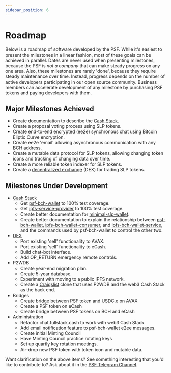 ```yaml
---
sidebar_position: 6
---
```


# Roadmap

Below is a roadmap of software developed by the PSF. While it's easiest to present the milestones in a linear fashion, most of these goals can be achieved in parallel. Dates are never used when presenting milestones, because the PSF is *not a company* that can make steady progress on any one area. Also, these milestones are rarely 'done', because they require steady maintenance over time. Instead, progress depends on the number of active developers participating in our open source community. Business members can accelerate development of any milestone by purchasing PSF tokens and paying developers with them.

## Major Milestones Achieved

- Create documentation to describe the [Cash Stack](https://cashstack.info).
- Create a proposal voting process using SLP tokens.
- Create end-to-end encrypted (ee2e) synchronous chat using Bitcoin Eliptic Curve encryption.
- Create ee2e 'email' allowing asynchronous communication with any BCH address.
- Create a mutable data protocol for SLP tokens, allowing changing token icons and tracking of changing data over time.
- Create a more reliable token indexer for SLP tokens.
- Create a [decentralized exchange](https://bch-dex-docs.fullstack.cash/) (DEX) for trading SLP tokens.

## Milestones Under Development

- [Cash Stack](https://cashstack.info)
  - Get [psf-bch-wallet](https://github.com/Permissionless-Software-Foundation/psf-bch-wallet) to 100% test coverage.
  - Get [ipfs-service-provider](https://github.com/Permissionless-Software-Foundation/ipfs-service-provider) to 100% test coverage.
  - Create better documentation for [minimal-slp-wallet](https://github.com/Permissionless-Software-Foundation/minimal-slp-wallet).
  - Create better documentation to explain the relationship between [psf-bch-wallet](https://github.com/Permissionless-Software-Foundation/psf-bch-wallet), [ipfs-bch-wallet-consumer](https://github.com/Permissionless-Software-Foundation/ipfs-bch-wallet-consumer), and [ipfs-bch-wallet-service](https://github.com/Permissionless-Software-Foundation/ipfs-bch-wallet-service), and the commands used by psf-bch-wallet to control the other two.
- [DEX](https://bch-dex-docs.fullstack.cash/)
  - Port existing 'sell' functionality to AVAX.
  - Port existing 'sell' functionality to eCash.
  - Build chat-bot interface.
  - Add OP_RETURN emergency remote controls.
- P2WDB
  - Create year-end migration plan.
  - Create 5-year database.
  - Experiment with moving to a public IPFS network.
  - Create a [Craigslist](https://portland.craigslist.org/) clone that uses P2WDB and the web3 Cash Stack as the back end.
- Bridges
  - Create bridge between PSF token and USDC.e on AVAX
  - Create a PSF token on eCash
  - Create bridge between PSF tokens on BCH and eCash
- Administration
  - Refactor chat.fullstack.cash to work with web3 Cash Stack.
  - Add email notification feature to psf-bch-wallet e2ee messages.
  - Create initial Minting Council
  - Have Minting Council practice rotating keys
  - Set up quartly key rotation meetings.
  - Air-drop new PSF token with token icon and mutable data.

Want clarification on the above items? See something interesting that you'd like to contribute to? Ask about it in the [PSF Telegram Channel](https://t.me/permissionless_software).
